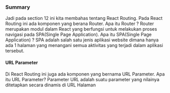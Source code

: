 ### Summary

Jadi pada section 12 ini kita membahas tentang React Routing. Pada React Routing ini ada komponen yang berana Router. Apa itu Router ? Router merupakan modul dalam React yang berfungsi untuk melakukan proses navigasi pada SPA(Single Page Application). Apa itu SPA(Single Page Application) ? SPA adalah salah satu jenis aplikasi website dimana hanya ada 1 halaman yang menangani semua aktivitas yang terjadi dalam aplikasi tersebut.

#### URL Parameter

Di React Routing ini juga ada komponen yang bernama URL Parameter.
Apa itu URL Parameter? Parameter URL adalah suatu parameter yang nilainya ditetapkan secara dinamis di URL Halaman
